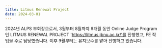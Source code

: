 ```yaml
---
title: Litmus Renewal Project
date: 2024-03-01
---
```


2024년 ALPS 부회장으로서, 3월부터 8월까지 6개월 동안 Online Judge Program인 LITMUS RENEWAL PROJECT 'https://litmus.jbnu.ac.kr/'를 진행했고, FE 작업을 주로 담당했습니다. 이후 9월부터는 유지보수를 맡아 진행하고 있습니다.